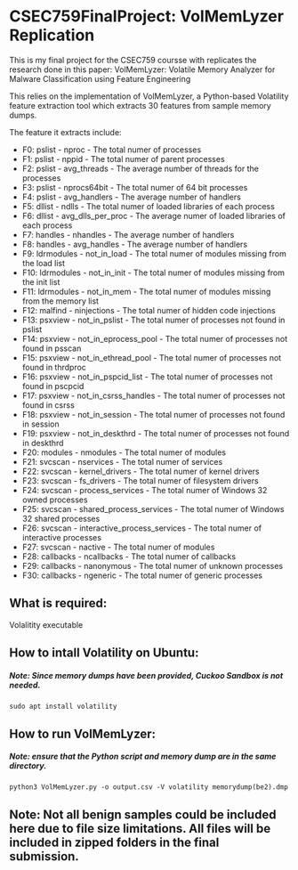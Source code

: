 # CSEC759FinalProject: VolMemLyzer Replication

This is my final project for the CSEC759 coursse with replicates the research done in this paper: VolMemLyzer: Volatile Memory Analyzer for Malware Classification using Feature Engineering

This relies on the implementation of VolMemLyzer, a Python-based Volatility feature extraction tool which extracts 30 features from sample memory dumps.

The feature it extracts include:
- F0: pslist - nproc - The total numer of processes
- F1: pslist - nppid - The total numer of parent processes
- F2: pslist - avg_threads - The average number of threads for the processes
- F3: pslist - nprocs64bit - The total numer of 64 bit processes
- F4: pslist - avg_handlers - The average number of handlers
- F5: dllist - ndlls - The total numer of loaded libraries of each process 
- F6: dllist - avg_dlls_per_proc - The average numer of loaded libraries of each process
- F7: handles - nhandles - The average number of handlers
- F8: handles - avg_handles - The average number of handlers
- F9: ldrmodules - not_in_load - The total numer of modules missing from the load list
- F10: ldrmodules - not_in_init - The total numer of modules missing from the init list
- F11: ldrmodules - not_in_mem - The total numer of modules missing from the memory list
- F12: malfind - ninjections - The total numer of hidden code injections 
- F13: psxview - not_in_pslist - The total numer of processes not found in pslist
- F14: psxview - not_in_eprocess_pool - The total numer of processes not found in psscan
- F15: psxview - not_in_ethread_pool - The total numer of processes not found in thrdproc
- F16: psxview - not_in_pspcid_list - The total numer of processes not found in pscpcid
- F17: psxview - not_in_csrss_handles - The total numer of processes not found in csrss
- F18: psxview - not_in_session - The total numer of processes not found in session
- F19: psxview - not_in_deskthrd - The total numer of processes not found in deskthrd
- F20: modules - nmodules - The total numer of modules
- F21: svcscan - nservices - The total numer of services
- F22: svcscan - kernel_drivers - The total numer of kernel drivers
- F23: svcscan - fs_drivers - The total numer of filesystem drivers
- F24: svcscan - process_services - The total numer of Windows 32 owned processes
- F25: svcscan - shared_process_services - The total numer of Windows 32 shared processes
- F26: svcscan - interactive_process_services - The total numer of interactive processes
- F27: svcscan - nactive - The total numer of modules
- F28: callbacks - ncallbacks - The total numer of callbacks
- F29: callbacks - nanonymous - The total numer of unknown processes
- F30: callbacks - ngeneric - The total numer of generic processes
 

## What is required:

Volalitity executable 

## How to intall Volatility on Ubuntu:
##### Note: Since memory dumps have been provided, Cuckoo Sandbox is not needed. 
`sudo apt install volatility` 

## How to run VolMemLyzer:
##### Note: ensure that the Python script and memory dump are in the same directory.

`python3 VolMemLyzer.py -o output.csv -V volatility memorydump(be2).dmp`

## Note: Not all benign samples could be included here due to file size limitations. All files will be included in zipped folders in the final submission.
